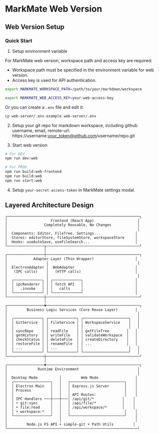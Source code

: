 # MarkMate Web Version

## Web Version Setup

### Quick Start

1. Setup environment variable

For MarkMate web version, workspace path and access key are required:
* Workspace path must be specified in the environment variable for web version.
* Access key is used for API authentication.

```bash
export MARKMATE_WORKSPACE_PATH=/path/to/your/markdown/workspace

export MARKMATE_WEB_ACCESS_KEY=your-web-access-key
```

Or you can create a `.env` file and edit it:

```bash
cp web-server/.env.example web-server/.env
```

2. Setup your git repo for markdown workspace, including github username, email, remote-url:
https://username:your_token@github.com/username/repo.git

3. Start web version

```bash
# For DEV
npm run dev:web

# For PROD
npm run build:web-frontend
npm run build:web
npm run start:web
```

4. Setup `your-secret-access-token` in MarkMate settings modal.

## Layered Architecture Design

```
┌─────────────────────────────────────────────────────────────┐
│                    Frontend (React App)                    │
│                 Completely Reusable, No Changes            │
│                                                            │
│  Components: Editor, FileTree, Settings...                │
│  Stores: editorStore, fileSystemStore, workspaceStore     │
│  Hooks: useAutoSave, useFileSearch...                     │
└─────────────────┬───────────────────────────────────────────┘
                  │
┌─────────────────┼───────────────────────────────────────────┐
│            Adapter Layer (Thin Wrapper)                   │
│                  │                                         │
│  ElectronAdapter │  WebAdapter                            │
│   (IPC calls)    │   (HTTP calls)                         │
│                  │                                         │
│  ┌─────────────┐ │ ┌─────────────┐                        │
│  │ ipcRenderer │ │ │ fetch API   │                        │
│  │   .invoke   │ │ │   calls     │                        │
│  └─────────────┘ │ └─────────────┘                        │
└─────────────────┼───────────────────────────────────────────┘
                  │
┌─────────────────▼───────────────────────────────────────────┐
│         Business Logic Services (Core Reuse Layer)        │
│                                                            │
│  ┌─────────────┐ ┌─────────────┐ ┌─────────────────────┐   │
│  │ GitService  │ │ FileService │ │ WorkspaceService    │   │
│  │             │ │             │ │                     │   │
│  │ syncRepo    │ │ readFile    │ │ getFileTree        │   │
│  │ getHistory  │ │ writeFile   │ │ validateWorkspace  │   │
│  │ checkStatus │ │ deleteFile  │ │ createDirectory    │   │
│  │ restoreFile │ │ renameFile  │ │ ...                │   │
│  │ ...         │ │ ...         │ │                     │   │
│  └─────────────┘ └─────────────┘ └─────────────────────┘   │
└─────────────────┼───────────────────────────────────────────┘
                  │
┌─────────────────▼───────────────────────────────────────────┐
│              Runtime Environment                           │
│                                                            │
│  Desktop Mode          │         Web Mode                 │
│  ┌─────────────────┐   │   ┌─────────────────────────┐    │
│  │ Electron Main   │   │   │ Express.js Server       │    │
│  │ Process         │   │   │                         │    │
│  │                 │   │   │ API Routes:             │    │
│  │ IPC Handlers ───┼───┼───│ /api/git/*             │    │
│  │ • git:sync      │   │   │ /api/file/*            │    │
│  │ • file:read     │   │   │ /api/workspace/*       │    │
│  │ • workspace:*   │   │   │                         │    │
│  └─────────────────┘   │   └─────────────────────────┘    │
│                        │                                  │
│         Node.js FS API + simple-git + Path Utils         │
└────────────────────────────────────────────────────────────┘
```